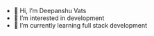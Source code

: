 - 👋 Hi, I’m Deepanshu Vats
- 👀 I’m interested in development
- 🌱 I’m currently learning full stack development

<!---
DeepanshuVats1/DeepanshuVats1 is a ✨ special ✨ repository because its `README.md` (this file) appears on your GitHub profile.
You can click the Preview link to take a look at your changes.
--->
